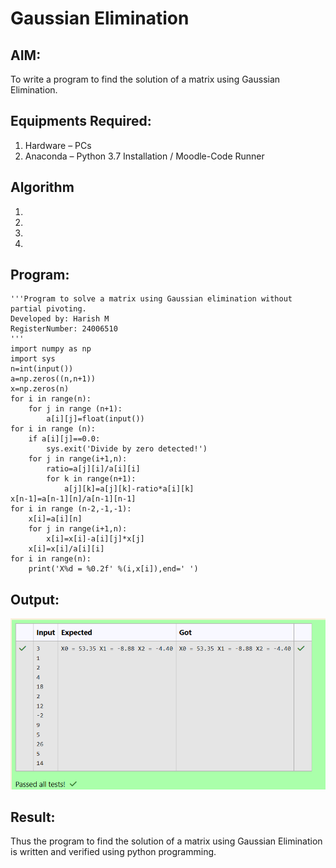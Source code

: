 # Gaussian Elimination

## AIM:
To write a program to find the solution of a matrix using Gaussian Elimination.

## Equipments Required:
1. Hardware – PCs
2. Anaconda – Python 3.7 Installation / Moodle-Code Runner

## Algorithm
1. 
2. 
3. 
4. 

## Program:
    '''Program to solve a matrix using Gaussian elimination without partial pivoting.
    Developed by: Harish M
    RegisterNumber: 24006510
    '''
    import numpy as np
    import sys
    n=int(input())
    a=np.zeros((n,n+1))
    x=np.zeros(n)
    for i in range(n):
        for j in range (n+1):
            a[i][j]=float(input())
    for i in range (n):
        if a[i][j]==0.0:
            sys.exit('Divide by zero detected!')
        for j in range(i+1,n):
            ratio=a[j][i]/a[i][i]
            for k in range(n+1):
                a[j][k]=a[j][k]-ratio*a[i][k]
    x[n-1]=a[n-1][n]/a[n-1][n-1]
    for i in range (n-2,-1,-1):
        x[i]=a[i][n]
        for j in range(i+1,n):
            x[i]=x[i]-a[i][j]*x[j]
        x[i]=x[i]/a[i][i]
    for i in range(n):
        print('X%d = %0.2f' %(i,x[i]),end=' ')

## Output:
![Result](<Screenshot 2024-12-10 221617-1.png>)

## Result:
Thus the program to find the solution of a matrix using Gaussian Elimination is written and verified using python programming.

